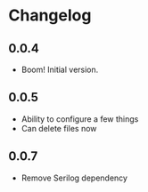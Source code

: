 # Changelog

## 0.0.4

* Boom! Initial version.

## 0.0.5

* Ability to configure a few things
* Can delete files now

## 0.0.7

* Remove Serilog dependency